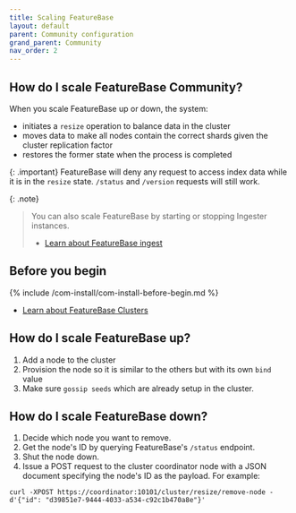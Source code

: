 ```yaml
---
title: Scaling FeatureBase
layout: default
parent: Community configuration
grand_parent: Community
nav_order: 2
---
```


## How do I scale FeatureBase Community?

When you scale FeatureBase up or down, the system:
* initiates a `resize` operation to balance data in the cluster
* moves data to make all nodes contain the correct shards given the cluster replication factor
* restores the former state when the process is completed

{: .important}
FeatureBase will deny any request to access index data while it is in the `resize` state. `/status` and `/version` requests will still work.

{: .note}
>You can also scale FeatureBase by starting or stopping Ingester instances.
>* [Learn about FeatureBase ingest](/docs/community/com-ingest/com-ingest-manage)

## Before you begin

{% include /com-install/com-install-before-begin.md %}
* [Learn about FeatureBase Clusters](/docs/community/com-cluster/com-cluster-setup)

## How do I scale FeatureBase up?

1. Add a node to the cluster
2. Provision the node so it is similar to the others but with its own `bind` value
3. Make sure `gossip seeds` which are already setup in the cluster.

## How do I scale FeatureBase down?

1. Decide which node you want to remove.
2. Get the node's ID by querying FeatureBase's `/status` endpoint.
3. Shut the node down.
4. Issue a POST request to the cluster coordinator node with a JSON document specifying the node's ID as the payload. For example:

```shell
curl -XPOST https://coordinator:10101/cluster/resize/remove-node -d'{"id": "d39851e7-9444-4033-a534-c92c1b470a8e"}'
```
